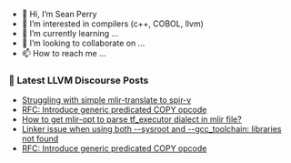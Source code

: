 - 👋 Hi, I’m Sean Perry
- 👀 I’m interested in compilers (c++, COBOL, llvm)
- 🌱 I’m currently learning ...
- 💞️ I’m looking to collaborate on ...
- 📫 How to reach me ...

<!---
s66perry/s66perry is a ✨ special ✨ repository because its `README.md` (this file) appears on your GitHub profile.
You can click the Preview link to take a look at your changes.
--->
### 📕 Latest LLVM Discourse Posts

<!-- DISCOURSE-LLVM:START -->
- [Struggling with simple mlir-translate to spir-v](https://discourse.llvm.org/t/struggling-with-simple-mlir-translate-to-spir-v/68579#post_6)
- [RFC: Introduce generic predicated COPY opcode](https://discourse.llvm.org/t/rfc-introduce-generic-predicated-copy-opcode/68494#post_6)
- [How to get mlir-opt to parse tf_executor dialect in mlir file?](https://discourse.llvm.org/t/how-to-get-mlir-opt-to-parse-tf-executor-dialect-in-mlir-file/509#post_7)
- [Linker issue when using both --sysroot and --gcc_toolchain: libraries not found](https://discourse.llvm.org/t/linker-issue-when-using-both-sysroot-and-gcc-toolchain-libraries-not-found/68593#post_3)
- [RFC: Introduce generic predicated COPY opcode](https://discourse.llvm.org/t/rfc-introduce-generic-predicated-copy-opcode/68494#post_5)
<!-- DISCOURSE-LLVM:END -->

